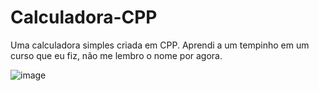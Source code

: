 # Calculadora-CPP
Uma calculadora simples criada em CPP. Aprendi a um tempinho em um curso que eu fiz, não me lembro o nome por agora.


![image](https://user-images.githubusercontent.com/82288892/114331764-21e4d800-9b1b-11eb-87a0-e8977f3f0fc1.png)
